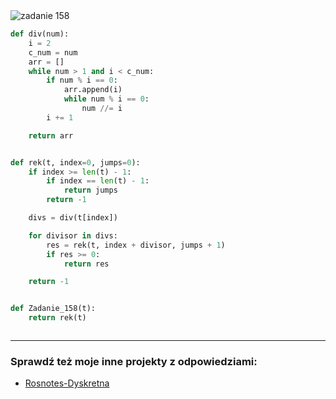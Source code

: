 <picture>
  <source srcset="../../srt/zbior_zadan/158.png" media="(prefers-color-scheme: light)">
  <source srcset="../../srt/zbior_zadan/black_158.png" media="(prefers-color-scheme: dark)">
  <img src="../../srt/zbior_zadan/black_158.png" alt="zadanie 158">
</picture>

```python
def div(num):
    i = 2
    c_num = num
    arr = []
    while num > 1 and i < c_num:
        if num % i == 0:
            arr.append(i)
            while num % i == 0:
                num //= i
        i += 1

    return arr


def rek(t, index=0, jumps=0):
    if index >= len(t) - 1:
        if index == len(t) - 1:
            return jumps
        return -1

    divs = div(t[index])

    for divisor in divs:
        res = rek(t, index + divisor, jumps + 1)
        if res >= 0:
            return res

    return -1


def Zadanie_158(t):
    return rek(t)



```

---
### Sprawdź też moje inne projekty z odpowiedziami:
- [Rosnotes-Dyskretna](https://github.com/kamilGie/Rosnotes-Dyskretna)
